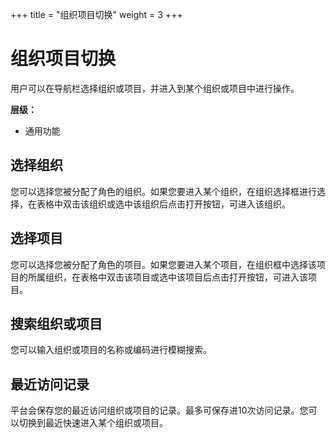 +++
title = "组织项目切换"
weight = 3
+++

# 组织项目切换

用户可以在导航栏选择组织或项目，并进入到某个组织或项目中进行操作。

**层级：**

- 通用功能

<h2 id="1">选择组织</h2>

您可以选择您被分配了角色的组织。如果您要进入某个组织，在组织选择框进行选择，在表格中双击该组织或选中该组织后点击打开按钮，可进入该组织。

<h2 id="2">选择项目</h2>

您可以选择您被分配了角色的项目。如果您要进入某个项目，在组织框中选择该项目的所属组织，在表格中双击该项目或选中该项目后点击打开按钮，可进入该项目。

<h2 id="3">搜索组织或项目</h2>

您可以输入组织或项目的名称或编码进行模糊搜索。

<h2 id="2">最近访问记录</h2>

平台会保存您的最近访问组织或项目的记录。最多可保存进10次访问记录。您可以切换到最近快速进入某个组织或项目。
